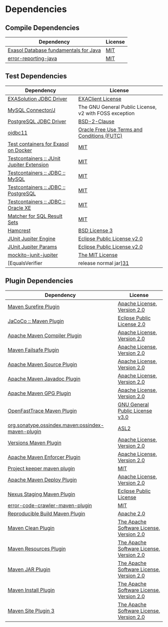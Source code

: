 <!-- @formatter:off -->
# Dependencies

## Compile Dependencies

| Dependency                                 | License  |
| ------------------------------------------ | -------- |
| [Exasol Database fundamentals for Java][0] | [MIT][1] |
| [error-reporting-java][2]                  | [MIT][1] |

## Test Dependencies

| Dependency                                      | License                                                |
| ----------------------------------------------- | ------------------------------------------------------ |
| [EXASolution JDBC Driver][4]                    | [EXAClient License][5]                                 |
| [MySQL Connector/J][6]                          | The GNU General Public License, v2 with FOSS exception |
| [PostgreSQL JDBC Driver][7]                     | [BSD-2-Clause][8]                                      |
| [ojdbc11][9]                                    | [Oracle Free Use Terms and Conditions (FUTC)][10]      |
| [Test containers for Exasol on Docker][11]      | [MIT][1]                                               |
| [Testcontainers :: JUnit Jupiter Extension][13] | [MIT][14]                                              |
| [Testcontainers :: JDBC :: MySQL][13]           | [MIT][14]                                              |
| [Testcontainers :: JDBC :: PostgreSQL][13]      | [MIT][14]                                              |
| [Testcontainers :: JDBC :: Oracle XE][13]       | [MIT][14]                                              |
| [Matcher for SQL Result Sets][21]               | [MIT][1]                                               |
| [Hamcrest][23]                                  | [BSD License 3][24]                                    |
| [JUnit Jupiter Engine][25]                      | [Eclipse Public License v2.0][26]                      |
| [JUnit Jupiter Params][25]                      | [Eclipse Public License v2.0][26]                      |
| [mockito-junit-jupiter][29]                     | [The MIT License][30]                                  |
| [EqualsVerifier | release normal jar][31]       | [Apache License, Version 2.0][32]                      |

## Plugin Dependencies

| Dependency                                              | License                                        |
| ------------------------------------------------------- | ---------------------------------------------- |
| [Maven Surefire Plugin][33]                             | [Apache License, Version 2.0][32]              |
| [JaCoCo :: Maven Plugin][35]                            | [Eclipse Public License 2.0][36]               |
| [Apache Maven Compiler Plugin][37]                      | [Apache License, Version 2.0][32]              |
| [Maven Failsafe Plugin][39]                             | [Apache License, Version 2.0][32]              |
| [Apache Maven Source Plugin][41]                        | [Apache License, Version 2.0][32]              |
| [Apache Maven Javadoc Plugin][43]                       | [Apache License, Version 2.0][32]              |
| [Apache Maven GPG Plugin][45]                           | [Apache License, Version 2.0][32]              |
| [OpenFastTrace Maven Plugin][47]                        | [GNU General Public License v3.0][48]          |
| [org.sonatype.ossindex.maven:ossindex-maven-plugin][49] | [ASL2][50]                                     |
| [Versions Maven Plugin][51]                             | [Apache License, Version 2.0][32]              |
| [Apache Maven Enforcer Plugin][53]                      | [Apache License, Version 2.0][32]              |
| [Project keeper maven plugin][55]                       | [MIT][1]                                       |
| [Apache Maven Deploy Plugin][57]                        | [Apache License, Version 2.0][32]              |
| [Nexus Staging Maven Plugin][59]                        | [Eclipse Public License][60]                   |
| [error-code-crawler-maven-plugin][61]                   | [MIT][1]                                       |
| [Reproducible Build Maven Plugin][63]                   | [Apache 2.0][50]                               |
| [Maven Clean Plugin][65]                                | [The Apache Software License, Version 2.0][50] |
| [Maven Resources Plugin][67]                            | [The Apache Software License, Version 2.0][50] |
| [Maven JAR Plugin][69]                                  | [The Apache Software License, Version 2.0][50] |
| [Maven Install Plugin][71]                              | [The Apache Software License, Version 2.0][50] |
| [Maven Site Plugin 3][73]                               | [The Apache Software License, Version 2.0][50] |

[55]: https://github.com/exasol/project-keeper-maven-plugin
[2]: https://github.com/exasol/error-reporting-java
[9]: https://www.oracle.com/database/technologies/maven-central-guide.html
[0]: https://github.com/exasol/db-fundamentals-java
[7]: https://jdbc.postgresql.org
[50]: http://www.apache.org/licenses/LICENSE-2.0.txt
[33]: https://maven.apache.org/surefire/maven-surefire-plugin/
[59]: http://www.sonatype.com/public-parent/nexus-maven-plugins/nexus-staging/nexus-staging-maven-plugin/
[5]: https://www.exasol.com/support/secure/attachment/155343/EXASOL_SDK-7.0.11.tar.gz
[8]: https://jdbc.postgresql.org/about/license.html
[65]: http://maven.apache.org/plugins/maven-clean-plugin/
[10]: https://www.oracle.com/downloads/licenses/oracle-free-license.html
[1]: https://opensource.org/licenses/MIT
[29]: https://github.com/mockito/mockito
[39]: https://maven.apache.org/surefire/maven-failsafe-plugin/
[51]: http://www.mojohaus.org/versions-maven-plugin/
[24]: http://opensource.org/licenses/BSD-3-Clause
[37]: https://maven.apache.org/plugins/maven-compiler-plugin/
[14]: http://opensource.org/licenses/MIT
[47]: https://github.com/itsallcode/openfasttrace-maven-plugin
[36]: https://www.eclipse.org/legal/epl-2.0/
[57]: https://maven.apache.org/plugins/maven-deploy-plugin/
[60]: http://www.eclipse.org/legal/epl-v10.html
[11]: https://github.com/exasol/exasol-testcontainers
[35]: https://www.jacoco.org/jacoco/trunk/doc/maven.html
[30]: https://github.com/mockito/mockito/blob/main/LICENSE
[21]: https://github.com/exasol/hamcrest-resultset-matcher
[63]: http://zlika.github.io/reproducible-build-maven-plugin
[48]: https://www.gnu.org/licenses/gpl-3.0.html
[69]: http://maven.apache.org/plugins/maven-jar-plugin/
[32]: https://www.apache.org/licenses/LICENSE-2.0.txt
[31]: https://www.jqno.nl/equalsverifier
[53]: https://maven.apache.org/enforcer/maven-enforcer-plugin/
[6]: http://dev.mysql.com/doc/connector-j/en/
[4]: http://www.exasol.com
[26]: https://www.eclipse.org/legal/epl-v20.html
[71]: http://maven.apache.org/plugins/maven-install-plugin/
[25]: https://junit.org/junit5/
[49]: https://sonatype.github.io/ossindex-maven/maven-plugin/
[45]: https://maven.apache.org/plugins/maven-gpg-plugin/
[13]: https://testcontainers.org
[41]: https://maven.apache.org/plugins/maven-source-plugin/
[23]: http://hamcrest.org/JavaHamcrest/
[73]: http://maven.apache.org/plugins/maven-site-plugin/
[67]: http://maven.apache.org/plugins/maven-resources-plugin/
[43]: https://maven.apache.org/plugins/maven-javadoc-plugin/
[61]: https://github.com/exasol/error-code-crawler-maven-plugin
